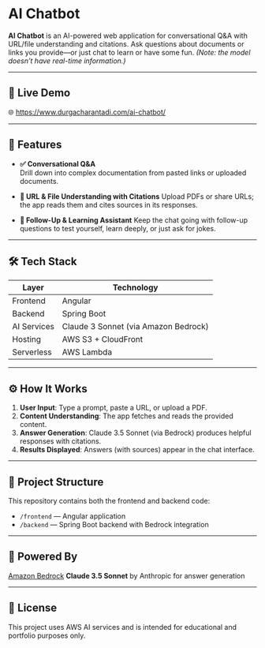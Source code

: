 # AI Chatbot

**AI Chatbot** is an AI-powered web application for conversational Q&A with URL/file understanding and citations. Ask questions about documents or links you provide—or just chat to learn or have some fun. *(Note: the model doesn’t have real-time information.)*

---

## 🔗 Live Demo
🌐 https://www.durgacharantadi.com/ai-chatbot/

---

## 🧠 Features

- **✅ Conversational Q&A**   
  Drill down into complex documentation from pasted links or uploaded documents.

- **📎 URL & File Understanding with Citations**
  Upload PDFs or share URLs; the app reads them and cites sources in its responses.

- **💬 Follow-Up & Learning Assistant**
  Keep the chat going with follow-up questions to test yourself, learn deeply, or just ask for jokes.

---

## 🛠 Tech Stack

| Layer        | Technology                         |
|--------------|-------------------------------------|
| Frontend     | Angular                             |
| Backend      | Spring Boot                         |
| AI Services  | Claude 3 Sonnet (via Amazon Bedrock)|
| Hosting      | AWS S3 + CloudFront                 |
| Serverless   | AWS Lambda                          |

---

## ⚙️ How It Works

1. **User Input**:
   Type a prompt, paste a URL, or upload a PDF.  
3. **Content Understanding**:
   The app fetches and reads the provided content.  
4. **Answer Generation**:
   Claude 3.5 Sonnet (via Bedrock) produces helpful responses with citations.  
6. **Results Displayed**:
   Answers (with sources) appear in the chat interface.

---

## 📁 Project Structure

This repository contains both the frontend and backend code:

- `/frontend` — Angular application
- `/backend` — Spring Boot backend with Bedrock integration

---

## 🧠 Powered By
[Amazon Bedrock](https://aws.amazon.com/bedrock/)
**Claude 3.5 Sonnet** by Anthropic for answer generation

---

## 📄 License
This project uses AWS AI services and is intended for educational and portfolio purposes only.
